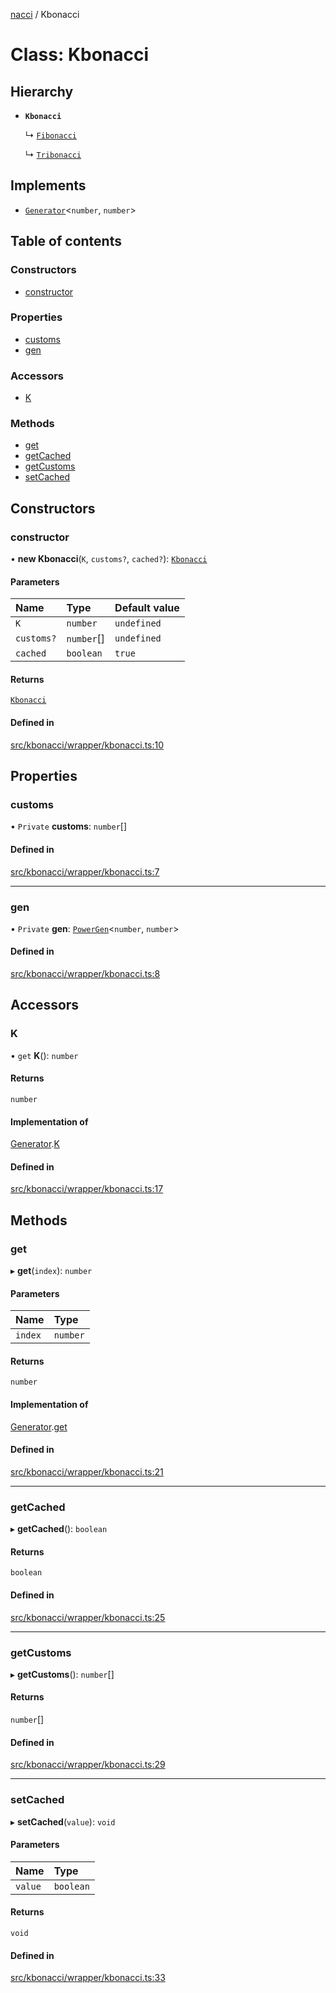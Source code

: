 [nacci](../README.md) / Kbonacci

# Class: Kbonacci

## Hierarchy

- **`Kbonacci`**

  ↳ [`Fibonacci`](Fibonacci.md)

  ↳ [`Tribonacci`](Tribonacci.md)

## Implements

- [`Generator`](../interfaces/gen.Generator.md)\<`number`, `number`\>

## Table of contents

### Constructors

- [constructor](Kbonacci.md#constructor)

### Properties

- [customs](Kbonacci.md#customs)
- [gen](Kbonacci.md#gen)

### Accessors

- [K](Kbonacci.md#k)

### Methods

- [get](Kbonacci.md#get)
- [getCached](Kbonacci.md#getcached)
- [getCustoms](Kbonacci.md#getcustoms)
- [setCached](Kbonacci.md#setcached)

## Constructors

### constructor

• **new Kbonacci**(`K`, `customs?`, `cached?`): [`Kbonacci`](Kbonacci.md)

#### Parameters

| Name       | Type       | Default value |
| :--------- | :--------- | :------------ |
| `K`        | `number`   | `undefined`   |
| `customs?` | `number`[] | `undefined`   |
| `cached`   | `boolean`  | `true`        |

#### Returns

[`Kbonacci`](Kbonacci.md)

#### Defined in

[src/kbonacci/wrapper/kbonacci.ts:10](https://github.com/havelessbemore/nacci/blob/13a7465/src/kbonacci/wrapper/kbonacci.ts#L10)

## Properties

### customs

• `Private` **customs**: `number`[]

#### Defined in

[src/kbonacci/wrapper/kbonacci.ts:7](https://github.com/havelessbemore/nacci/blob/13a7465/src/kbonacci/wrapper/kbonacci.ts#L7)

---

### gen

• `Private` **gen**: [`PowerGen`](gen.PowerGen.md)\<`number`, `number`\>

#### Defined in

[src/kbonacci/wrapper/kbonacci.ts:8](https://github.com/havelessbemore/nacci/blob/13a7465/src/kbonacci/wrapper/kbonacci.ts#L8)

## Accessors

### K

• `get` **K**(): `number`

#### Returns

`number`

#### Implementation of

[Generator](../interfaces/gen.Generator.md).[K](../interfaces/gen.Generator.md#k)

#### Defined in

[src/kbonacci/wrapper/kbonacci.ts:17](https://github.com/havelessbemore/nacci/blob/13a7465/src/kbonacci/wrapper/kbonacci.ts#L17)

## Methods

### get

▸ **get**(`index`): `number`

#### Parameters

| Name    | Type     |
| :------ | :------- |
| `index` | `number` |

#### Returns

`number`

#### Implementation of

[Generator](../interfaces/gen.Generator.md).[get](../interfaces/gen.Generator.md#get)

#### Defined in

[src/kbonacci/wrapper/kbonacci.ts:21](https://github.com/havelessbemore/nacci/blob/13a7465/src/kbonacci/wrapper/kbonacci.ts#L21)

---

### getCached

▸ **getCached**(): `boolean`

#### Returns

`boolean`

#### Defined in

[src/kbonacci/wrapper/kbonacci.ts:25](https://github.com/havelessbemore/nacci/blob/13a7465/src/kbonacci/wrapper/kbonacci.ts#L25)

---

### getCustoms

▸ **getCustoms**(): `number`[]

#### Returns

`number`[]

#### Defined in

[src/kbonacci/wrapper/kbonacci.ts:29](https://github.com/havelessbemore/nacci/blob/13a7465/src/kbonacci/wrapper/kbonacci.ts#L29)

---

### setCached

▸ **setCached**(`value`): `void`

#### Parameters

| Name    | Type      |
| :------ | :-------- |
| `value` | `boolean` |

#### Returns

`void`

#### Defined in

[src/kbonacci/wrapper/kbonacci.ts:33](https://github.com/havelessbemore/nacci/blob/13a7465/src/kbonacci/wrapper/kbonacci.ts#L33)
